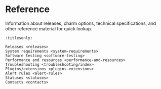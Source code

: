 # Reference

Information about releases, charm options, technical specifications, and other reference material for quick lookup. 

```{toctree}
:titlesonly:

Releases <releases>
System requirements <system-requirements>
Software testing <software-testing>
Performance and resources <performance-and-resources>
Troubleshooting <troubleshooting/index>
Plugins/extensions <plugins-extensions>
Alert rules <alert-rules>
Statuses <statuses>
Contacts <contacts>
```
